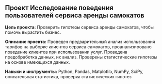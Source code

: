 ## Проект Исследование поведения пользователей сервиса аренды самокатов

**Цель проекта:**
Проверить гипотезы сервиса аренды самокатов, чтобы помочь вырастить бизнес.

**Описание проекта:**
Проведен предварительный анализ использования тарифов на выборке клиентов сервиса самокатов, проанализировано поведение клиентов при использовании услуг. Проведена предобработка данных, их анализ. Проверены статистические гипотезы на основе имеющихся данных.

**Навыки и инструменты:**
Python, Pandas, Matplotlib, NumPy, SciPy, описательная статистика, проверка статистических гипотез
